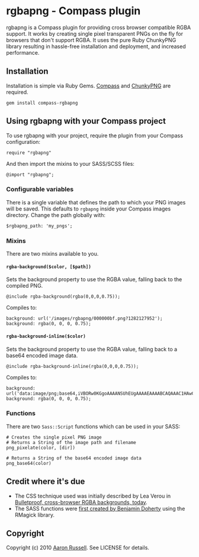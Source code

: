 # rgbapng - Compass plugin

rgbapng is a Compass plugin for providing cross browser compatible RGBA support. It works by creating single pixel transparent PNGs on the fly for browsers that don't support RGBA. It uses the pure Ruby ChunkyPNG library resulting in hassle-free installation and deployment, and increased performance.

## Installation

Installation is simple via Ruby Gems. [Compass](http://compass-style.org/) and [ChunkyPNG](http://github.com/wvanbergen/chunky_png) are required.

    gem install compass-rgbapng

## Using rgbapng with your Compass project

To use rgbapng with your project, require the plugin from your Compass configuration:

    require "rgbapng"

And then import the mixins to your SASS/SCSS files:

    @import "rgbapng";

### Configurable variables

There is a single variable that defines the path to which your PNG images will be saved. This defaults to `rgbapng` inside your Compass images directory. Change the path globally with:

    $rgbapng_path: 'my_pngs';

### Mixins

There are two mixins available to you.

#### `rgba-background($color, [$path])`

Sets the background property to use the RGBA value, falling back to the compiled PNG.

    @include rgba-background(rgba(0,0,0,0.75));

Compiles to:

    background: url('/images/rgbapng/000000bf.png?1282127952');
    background: rgba(0, 0, 0, 0.75);

#### `rgba-background-inline($color)`

Sets the background property to use the RGBA value, falling back to a base64 encoded image data.

    @include rgba-background-inline(rgba(0,0,0,0.75));

Compiles to:

    background: url('data:image/png;base64,iVBORw0KGgoAAAANSUhEUgAAAAEAAAABCAQAAAC1HAwCAAAAC0lEQVR4nGNh2A8AAM4AxOSyusMAAAAASUVORK5CYII=');
    background: rgba(0, 0, 0, 0.75);

### Functions

There are two `Sass::Script` functions which can be used in your SASS:

    # Creates the single pixel PNG image
    # Returns a String of the image path and filename
    png_pixelate(color, [dir])
    
    # Returns a String of the base64 encoded image data
    png_base64(color)

## Credit where it's due

* The CSS technique used was initially described by Lea Verou in [Bulletproof, cross-browser RGBA backgrounds, today](http://leaverou.me/2009/02/bulletproof-cross-browser-rgba-backgrounds/).
* The SASS functions were [first created by Benjamin Doherty](http://gist.github.com/377912) using the RMagick library.

## Copyright

Copyright (c) 2010 [Aaron Russell](http://www.aaronrussell.co.uk/). See LICENSE for details.
